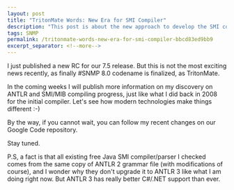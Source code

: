 ```yaml
---
layout: post
title: "TritonMate Words: New Era for SMI Compiler"
description: "This post is about the new approach to develop the SMI compiler."
tags: SNMP
permalink: /tritonmate-words-new-era-for-smi-compiler-bbcd83ed9bb9
excerpt_separator: <!--more-->
---
```

I just published a new RC for our 7.5 release. But this is not the most exciting news recently, as finally #SNMP 8.0 codename is finalized, as TritonMate.
<!--more-->

In the coming weeks I will publish more information on my discovery on ANTLR and SMI/MIB compiling progress, just like what I did back in 2008 for the initial compiler. Let's see how modern technologies make things different :-)

By the way, if you cannot wait, you can follow my recent changes on our Google Code repository.

Stay tuned.

P.S, a fact is that all existing free Java SMI compiler/parser I checked comes from the same copy of ANTLR 2 grammar file (with modifications of course), and I wonder why they don't upgrade it to ANTLR 3 like what I am doing right now. But ANTLR 3 has really better C#/.NET support than ever.
